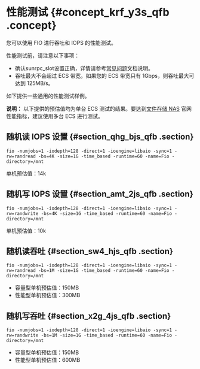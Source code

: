 # 性能测试 {#concept_krf_y3s_qfb .concept}

您可以使用 FIO 进行吞吐和 IOPS 的性能测试。

性能测试前，请注意以下事项：

-   确认sunrpc\_slot设置正确，详情请参考[常见问题](../../../../cn.zh-CN/常见问题/linux上NFS性能只有几MB速度.md#)文档说明。
-   吞吐最大不会超过 ECS 带宽。如果您的 ECS 带宽只有 1Gbps，则吞吐最大可达到 125MB/s。

如下提供一些通用的性能测试样例。

**说明：** 以下提供的预估值均为单台 ECS 测试的结果。要达到[文件存储 NAS](https://www.aliyun.com/product/nas) 官网性能指标，建议使用多台 ECS 进行测试。

## 随机读 IOPS 设置 {#section_qhg_bjs_qfb .section}

```
fio -numjobs=1 -iodepth=128 -direct=1 -ioengine=libaio -sync=1 -rw=randread -bs=4K -size=1G -time_based -runtime=60 -name=Fio -directory=/mnt
```

单机预估值：14k

## 随机写 IOPS 设置 {#section_amt_2js_qfb .section}

```
fio -numjobs=1 -iodepth=128 -direct=1 -ioengine=libaio -sync=1 -rw=randwrite -bs=4K -size=1G -time_based -runtime=60 -name=Fio -directory=/mnt
```

单机预估值：10k

## 随机读吞吐 {#section_sw4_hjs_qfb .section}

```
fio -numjobs=1 -iodepth=128 -direct=1 -ioengine=libaio -sync=1 -rw=randread -bs=1M -size=1G -time_based -runtime=60 -name=Fio -directory=/mnt
```

-   容量型单机预估值：150MB
-   性能型单机预估值：300MB

## 随机写吞吐 {#section_x2g_4js_qfb .section}

```
fio -numjobs=1 -iodepth=128 -direct=1 -ioengine=libaio -sync=1 -rw=randwrite -bs=1M -size=1G -time_based -runtime=60 -name=Fio -directory=/mnt
```

-   容量型单机预估值：150MB
-   性能型单机预估值：600MB

